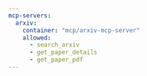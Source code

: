 ```yaml
---
mcp-servers:
  arxiv:
    container: "mcp/arxiv-mcp-server"
    allowed:
      - search_arxiv
      - get_paper_details
      - get_paper_pdf
---
```


<!--

# arXiv MCP Server
# Access to arXiv research papers
#
# Provides access to arXiv's extensive research paper repository
# Documentation: https://hub.docker.com/r/mcp/arxiv-mcp-server
#
# Available tools:
#   - search_arxiv: Search for papers on arXiv by keywords, authors, or topics
#   - get_paper_details: Get detailed metadata about a specific arXiv paper
#   - get_paper_pdf: Retrieve the PDF content of an arXiv paper
#
# Usage:
#   imports:
#     - shared/arxiv-mcp.md

-->
